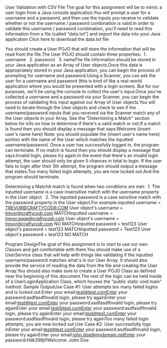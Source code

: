 User Validation with CSV File
The goal for this assignment will be to mimic a user login from a Java console application.You will prompt a user for a username and a password, and then use the inputs you receive to validate whether or not the username / password combination is valid.In order to validate this username / password combination, you'll need to read this information from a file (called "data.txt") and import the data into your Java application
Click here to download the data.txt file

You should create a User POJO that will store the information that will be read from the file.The User POJO should contain three properties:  1. username
  2. password
  3. nameThe file information should be stored in your Java application as an Array of User objects.Once this data is appropriately stored in your Java application, you can begin the process of prompting for username and password.Using a Scanner, you can ask the user for a username and password (this is kind of like a real-world application where you would be presented with a login screen). But for our purposes, we'll be using the console to collect the user's input.Once you've collected a username and a password via your Scanner, you can begin the process of validating this input against our Array of User objects.You will need to iterate through the User objects and check to see if the username/password inputs that you received via the Scanner match any of the User objects in your Array. See the "Determining a Match" section below for info on how to determine if there's a valid match or not.If a match is found then you should display a message that says:Welcome {insert user's name here}
Note: you should populate the {insert user's name here} portion with the name of the User which matches the inputted username/password.
Once a user has successfully logged in, the program can terminate.
If no match is found then you should display a message that says:Invalid login, please try again.In the event that there's an invalid login attempt, the user should only be given 5 chances in total to login. If the user fails to login after their 5th attempt, the program should output a message that states:Too many failed login attempts, you are now locked out.And the program should terminate.

Determining a MatchA match is found when two conditions are met:  1. The inputted username is a case insensitive match with the username property in the User object
  2. The inputted password is a case sensitive match with the password property in the User object.For example:inputted username = TREVOR@CRAFTYCODR.COM
User object's username = trevor@craftycodr.com
MATCHinputted username = trevor.page@craftycodr.com
User object's username = trevor@craftycodr.com
NO MATCHinputted password = test123
User object's password = test123
MATCHinputted password = Test123
User object's password = test123
NO MATCH

Program DesignThe goal of this assignment is to start to use our own Classes and get comfortable with them.You should make use of a UserService class that will help with things like validating if the inputted username/password matches what's in our User Array. It should also provide the service of reading the data from the file and creating the User Array.You should also make sure to create a User POJO Class as defined near the beginning of this document.The rest of the logic can be held inside of a UserLoginApplication Class, which houses the "public static void main" method.
Sample OutputUse Case #1: User attempts too many failed logins and is locked out:Enter your email:test@test.comEnter your password:asdfasdfInvalid login, please try againEnter your email:test@test.comEnter your password:asdfasdfInvalid login, please try againEnter your email:test@test.comEnter your password:asdfasdfInvalid login, please try againEnter your email:test@test.comEnter your password:asdfasdfInvalid login, please try againToo many failed login attempts, you are now locked out.Use Case #2: User successfully logs inEnter your email:test@test.comEnter your password:asdfasdfInvalid login, please try againEnter your email:john.doe@mydomain.netEnter your password:Hdk398jf!Welcome: John Doe